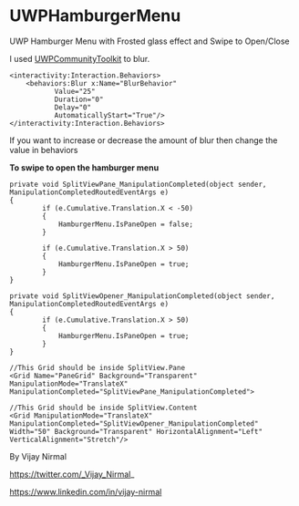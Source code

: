 # UWPHamburgerMenu

UWP Hamburger Menu with Frosted glass effect and Swipe to Open/Close

I used [UWPCommunityToolkit](http://www.uwpcommunitytoolkit.com/en/master/) to blur.

    <interactivity:Interaction.Behaviors>
        <behaviors:Blur x:Name="BlurBehavior" 
               Value="25" 
               Duration="0" 
               Delay="0" 
               AutomaticallyStart="True"/>
    </interactivity:Interaction.Behaviors>
    
If you want to increase or decrease the amount of blur then change the value in behaviors

**To swipe to open the hamburger menu**

    private void SplitViewPane_ManipulationCompleted(object sender, ManipulationCompletedRoutedEventArgs e)
    {
            if (e.Cumulative.Translation.X < -50)
            {
                HamburgerMenu.IsPaneOpen = false;
            }

            if (e.Cumulative.Translation.X > 50)
            {
                HamburgerMenu.IsPaneOpen = true;
            }
    }

    private void SplitViewOpener_ManipulationCompleted(object sender, ManipulationCompletedRoutedEventArgs e)
    {
            if (e.Cumulative.Translation.X > 50)
            {
                HamburgerMenu.IsPaneOpen = true;
            }
    }

    //This Grid should be inside SplitView.Pane
    <Grid Name="PaneGrid" Background="Transparent" ManipulationMode="TranslateX" ManipulationCompleted="SplitViewPane_ManipulationCompleted">

    //This Grid should be inside SplitView.Content
    <Grid ManipulationMode="TranslateX" ManipulationCompleted="SplitViewOpener_ManipulationCompleted" Width="50" Background="Transparent" HorizontalAlignment="Left" VerticalAlignment="Stretch"/>

By Vijay Nirmal

https://twitter.com/_Vijay_Nirmal_

https://www.linkedin.com/in/vijay-nirmal
